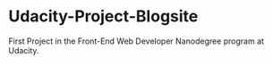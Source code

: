 # Udacity-Project-Blogsite

First Project in the Front-End Web Developer Nanodegree program at Udacity.
